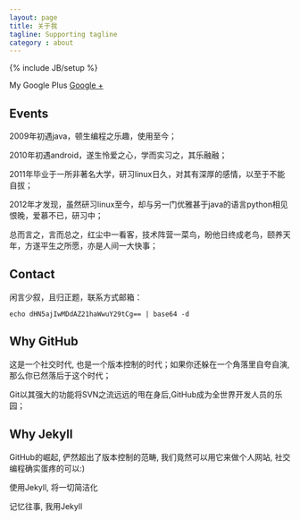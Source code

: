 ```yaml
---
layout: page
title: 关于我
tagline: Supporting tagline
category : about
---
```

{% include JB/setup %}

My Google Plus [Google +](https://plus.google.com/u/0/104987494041376032503)

## Events

2009年初遇java，顿生编程之乐趣，使用至今；

2010年初遇android，遂生怜爱之心，学而实习之，其乐融融；

2011年毕业于一所非著名大学，研习linux日久，对其有深厚的感情，以至于不能自拔；

2012年才发现，虽然研习linux至今，却与另一门优雅甚于java的语言python相见恨晚，爱慕不已，研习中；

总而言之，言而总之，红尘中一看客，技术阵营一菜鸟，盼他日终成老鸟，颐养天年，方遂平生之所愿，亦是人间一大快事；

## Contact

闲言少叙，且归正题，联系方式邮箱：

    echo dHN5ajIwMDdAZ21haWwuY29tCg== | base64 -d

## Why GitHub

这是一个社交时代, 也是一个版本控制的时代；如果你还躲在一个角落里自夸自演, 那么你已然落后于这个时代；

Git以其强大的功能将SVN之流远远的甩在身后,GitHub成为全世界开发人员的乐园；

## Why Jekyll

GitHub的崛起, 俨然超出了版本控制的范畴, 我们竟然可以用它来做个人网站, 社交编程确实蛋疼的可以:)

使用Jekyll, 将一切简洁化

记忆往事, 我用Jekyll
